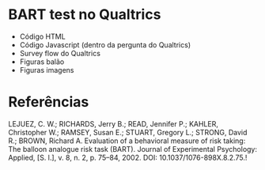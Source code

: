 # BART test no Qualtrics
- Código HTML
- Código Javascript (dentro da pergunta do Qualtrics)
- Survey flow do Qualtrics
- Figuras balão
- Figuras imagens

# Referências

LEJUEZ, C. W.; RICHARDS, Jerry B.; READ, Jennifer P.; KAHLER, Christopher W.; RAMSEY, Susan E.; STUART, Gregory L.; STRONG, David R.; BROWN, Richard A. Evaluation of a behavioral measure of risk taking: The balloon analogue risk task (BART). Journal of Experimental Psychology: Applied, [S. l.], v. 8, n. 2, p. 75–84, 2002. DOI: 10.1037/1076-898X.8.2.75.!

